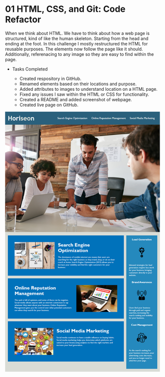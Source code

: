 # 01 HTML, CSS, and Git: Code Refactor

When we think about HTML. We have to think about how a web page is structured, kind of like the human skeleton. Starting from the head and ending at the foot. In this challenge I mostly restructured the HTML for reusable purposes. The elements now follow the page like it should. Additionally, referenacing to any image so they are easy to find within the page.

+ Tasks Completed 

  + Created respository in GitHub.
  + Renamed elements based on their locations and purpose.
  + Added attributes to images to understand location on a HTML page.
  + Fixed any issues I saw within the HTML or CSS for functionality.
  + Created a README and added screenshot of webpage.
  + Created live page on GitHub.

![The Horiseon webpage includes a navigation bar, a header image, and cards with text and images at the bottom of the page.](./Assets/01-html-css-git-homework-demo.png)

